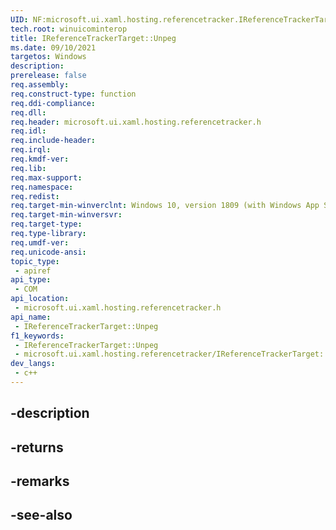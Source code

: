 ```yaml
---
UID: NF:microsoft.ui.xaml.hosting.referencetracker.IReferenceTrackerTarget.Unpeg
tech.root: winuicominterop
title: IReferenceTrackerTarget::Unpeg
ms.date: 09/10/2021
targetos: Windows
description: 
prerelease: false
req.assembly: 
req.construct-type: function
req.ddi-compliance: 
req.dll: 
req.header: microsoft.ui.xaml.hosting.referencetracker.h
req.idl: 
req.include-header: 
req.irql: 
req.kmdf-ver: 
req.lib: 
req.max-support: 
req.namespace: 
req.redist: 
req.target-min-winverclnt: Windows 10, version 1809 (with Windows App SDK 0.5 or later)
req.target-min-winversvr: 
req.target-type: 
req.type-library: 
req.umdf-ver: 
req.unicode-ansi: 
topic_type:
 - apiref
api_type:
 - COM
api_location:
 - microsoft.ui.xaml.hosting.referencetracker.h
api_name:
 - IReferenceTrackerTarget::Unpeg
f1_keywords:
 - IReferenceTrackerTarget::Unpeg
 - microsoft.ui.xaml.hosting.referencetracker/IReferenceTrackerTarget::Unpeg
dev_langs:
 - c++
---
```


## -description

## -returns

## -remarks

## -see-also

